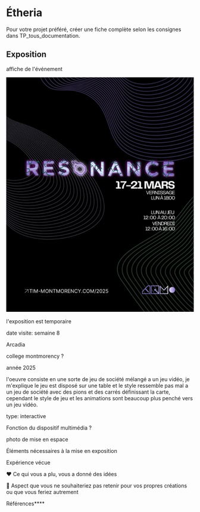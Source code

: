 # Étheria



Pour votre projet préféré, créer une fiche complète selon les consignes dans TP_tous_documentation.


## Exposition
affiche de l'événement

![photo](medias/affiche_resonance.png)





l'exposition est temporaire

date visite: semaine 8 

Arcadia

college montmorency ?

année 2025

l'oeuvre consiste en une sorte de jeu de société mélangé a un jeu vidéo, je m'explique le jeu est disposé sur une table et le style ressemble pas mal a un jeu de société avec des pions et des carrés définissant la carte, cependant le style de jeu et les animations sont beaucoup plus penché vers un jeu vidéo.

type: interactive 

Fonction du dispositif multimédia ?

photo de mise en espace

Éléments nécessaires à la mise en exposition

Expérience vécue

❤️ Ce qui vous a plu, vous a donné des idées

🤔 Aspect que vous ne souhaiteriez pas retenir pour vos propres créations ou que vous feriez autrement

Références****
